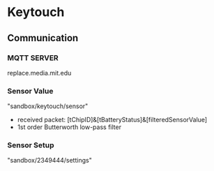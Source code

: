 # Keytouch

## Communication
### MQTT SERVER
  replace.media.mit.edu
### Sensor Value
  "sandbox/keytouch/sensor"
  * received packet:
    [tChipID]&[tBatteryStatus]&[filteredSensorValue]
  * 1st order Butterworth low-pass filter
### Sensor Setup
  "sandbox/2349444/settings"

